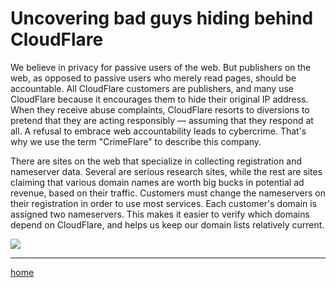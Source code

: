 # Uncovering bad guys hiding behind CloudFlare


We believe in privacy for passive users of the web. But publishers on the web, as opposed to passive users who merely read pages, should be accountable. All CloudFlare customers are publishers, and many use CloudFlare because it encourages them to hide their original IP address. When they receive abuse complaints, CloudFlare resorts to diversions to pretend that they are acting responsibly — assuming that they respond at all. A refusal to embrace web accountability leads to cybercrime. That's why we use the term "CrimeFlare" to describe this company.

There are sites on the web that specialize in collecting registration and nameserver data. Several are serious research sites, while the rest are sites claiming that various domain names are worth big bucks in potential ad revenue, based on their traffic. Customers must change the nameservers on their registration in order to use most services. Each customer's domain is assigned two nameservers. This makes it easier to verify which domains depend on CloudFlare, and helps us keep our domain lists relatively current.

![](adman2.gif)

---

[home](README.md)
